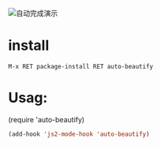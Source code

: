 ![自动完成演示](http://oez54isu1.bkt.clouddn.com/emacs.gif "演示")

# install

`M-x RET package-install RET auto-beautify`

# Usag:

(require 'auto-beautify)

```lisp
(add-hook 'js2-mode-hook 'auto-beautify)
```
